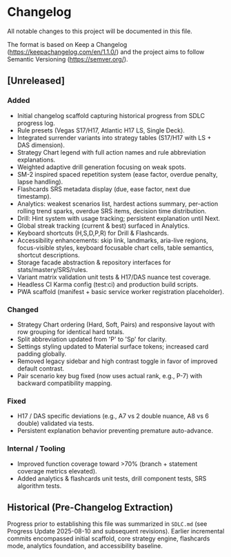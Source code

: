 # Changelog

All notable changes to this project will be documented in this file.

The format is based on Keep a Changelog (https://keepachangelog.com/en/1.1.0/) and the project aims to follow Semantic Versioning (https://semver.org/).

## [Unreleased]
### Added
- Initial changelog scaffold capturing historical progress from SDLC progress log.
- Rule presets (Vegas S17/H17, Atlantic H17 LS, Single Deck).
- Integrated surrender variants into strategy tables (S17/H17 with LS + DAS dimension).
- Strategy Chart legend with full action names and rule abbreviation explanations.
- Weighted adaptive drill generation focusing on weak spots.
- SM-2 inspired spaced repetition system (ease factor, overdue penalty, lapse handling).
- Flashcards SRS metadata display (due, ease factor, next due timestamp).
- Analytics: weakest scenarios list, hardest actions summary, per-action rolling trend sparks, overdue SRS items, decision time distribution.
- Drill: Hint system with usage tracking; persistent explanation until Next.
- Global streak tracking (current & best) surfaced in Analytics.
- Keyboard shortcuts (H,S,D,P,R) for Drill & Flashcards.
- Accessibility enhancements: skip link, landmarks, aria-live regions, focus-visible styles, keyboard focusable chart cells, table semantics, shortcut descriptions.
- Storage facade abstraction & repository interfaces for stats/mastery/SRS/rules.
- Variant matrix validation unit tests & H17/DAS nuance test coverage.
- Headless CI Karma config (test:ci) and production build scripts.
- PWA scaffold (manifest + basic service worker registration placeholder).

### Changed
- Strategy Chart ordering (Hard, Soft, Pairs) and responsive layout with row grouping for identical hard totals.
- Split abbreviation updated from 'P' to 'Sp' for clarity.
- Settings styling updated to Material surface tokens; increased card padding globally.
- Removed legacy sidebar and high contrast toggle in favor of improved default contrast.
- Pair scenario key bug fixed (now uses actual rank, e.g., P-7) with backward compatibility mapping.

### Fixed
- H17 / DAS specific deviations (e.g., A7 vs 2 double nuance, A8 vs 6 double) validated via tests.
- Persistent explanation behavior preventing premature auto-advance.

### Internal / Tooling
- Improved function coverage toward >70% (branch + statement coverage metrics elevated).
- Added analytics & flashcards unit tests, drill component tests, SRS algorithm tests.

## Historical (Pre-Changelog Extraction)
Progress prior to establishing this file was summarized in `SDLC.md` (see Progress Update 2025-08-10 and subsequent revisions). Earlier incremental commits encompassed initial scaffold, core strategy engine, flashcards mode, analytics foundation, and accessibility baseline.
